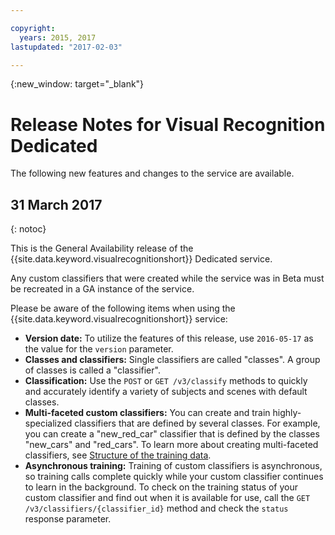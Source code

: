 ```yaml
---

copyright:
  years: 2015, 2017
lastupdated: "2017-02-03"

---
```


{:new_window: target="_blank"}

# Release Notes for Visual Recognition Dedicated
The following new features and changes to the service are available.

## 31 March 2017
{: notoc}

This is the General Availability release of the {{site.data.keyword.visualrecognitionshort}} Dedicated service.

Any custom classifiers that were created while the service was in Beta must be recreated in a GA instance of the service.

Please be aware of the following items when using the {{site.data.keyword.visualrecognitionshort}} service:

- **Version date:** To utilize the features of this release, use `2016-05-17` as the value for the `version` parameter.
- **Classes and classifiers:** Single classifiers are called "classes". A group of classes is called a "classifier".
- **Classification:** Use the `POST` or `GET /v3/classify` methods to quickly and accurately identify a variety of subjects and scenes with default classes.
- **Multi-faceted custom classifiers:** You can create and train highly-specialized classifiers that are defined by several classes. For example, you can create a "new\_red\_car" classifier that is defined by the classes "new\_cars" and "red\_cars". To learn more about creating multi-faceted classifiers, see [Structure of the training data](customizing.html#structure).
- **Asynchronous training:** Training of custom classifiers is asynchronous, so training calls complete quickly while your custom classifier continues to learn in the background. To check on the training status of your custom classifier and find out when it is available for use, call the `GET /v3/classifiers/{classifier_id}` method and check the `status` response parameter.
